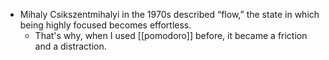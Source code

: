 - Mihaly Csikszentmihalyi in the 1970s described “flow,” the state in which being highly focused becomes effortless.
	- That's why, when I used [[pomodoro]] before, it became a friction and a distraction.